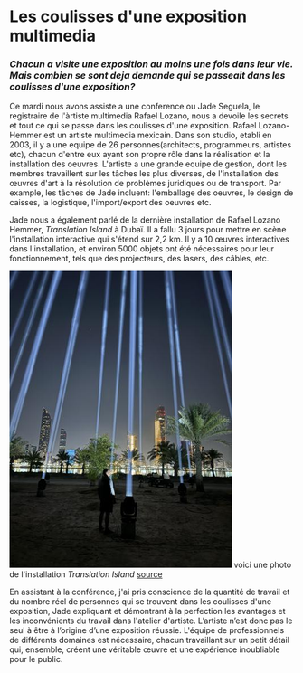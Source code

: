 # Les coulisses d'une exposition multimedia

### _Chacun a visite une exposition au moins une fois dans leur vie. Mais combien se sont deja demande qui se passeait dans les coulisses d'une exposition?_

Ce mardi nous avons assiste a une conference ou Jade Seguela, le registraire de l'àrtiste multimedia Rafael Lozano, nous a devoile les secrets et tout ce qui se passe dans les coulisses d'une exposition.
Rafael Lozano-Hemmer est un artiste multimedia mexicain. Dans son studio, etabli en 2003, il y a une equipe de 26 personnes(architects, programmeurs, artistes etc), chacun d'entre eux ayant son propre rôle dans la réalisation et la installation des oeuvres. L'artiste a une grande equipe de gestion, dont les membres travaillent sur les tâches les plus diverses, de l'installation des œuvres d'art à la résolution de problèmes juridiques ou de transport. Par example, les tâches de Jade incluent: l'emballage des oeuvres, le design de caisses, la logistique, l'import/export des oeuvres etc. 


Jade nous a également parlé de la dernière installation de Rafael Lozano Hemmer, _Translation Island_ à Dubaï. Il a fallu 3 jours pour mettre en scène l'installation interactive qui s'étend sur 2,2 km. Il y a 10 œuvres interactives dans l'installation, et environ 5000 objets ont été nécessaires pour leur fonctionnement, tels que des projecteurs, des lasers, des câbles, etc.

![](/Conference_Studio_Antimodular.md/media/collider_abu_dhabi_2023_pt_006.jpg)
voici une photo de l'installation _Translation Island_ [source](https://www.lozano-hemmer.com/exhibitions/rafael_lozano-hemmer_translation_island_abu_dhabi_2023.php)

En assistant à la conférence, j'ai pris conscience de la quantité de travail et du nombre réel de personnes qui se trouvent dans les coulisses d'une exposition, Jade expliquant et démontrant à la perfection les avantages et les inconvénients du travail dans l'atelier d'artiste. L’artiste n’est donc pas le seul à être à l’origine d’une exposition réussie. L'équipe de professionnels de différents domaines est nécessaire, chacun travaillant sur un petit détail qui, ensemble, créent une véritable œuvre et une expérience inoubliable pour le public.




